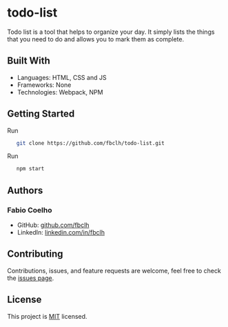 # todo-list

Todo list is a tool that helps to organize your day. It simply lists the things that you need to do and allows you to mark them as complete.
## Built With

- Languages: HTML, CSS and JS
- Frameworks: None
- Technologies: Webpack, NPM

## Getting Started

Run
```sh
   git clone https://github.com/fbclh/todo-list.git
```
Run
```sh
   npm start   
```
## Authors
### Fabio Coelho

- GitHub: [github.com/fbclh](https://github.com/fbclh)
- LinkedIn: [linkedin.com/in/fbclh](https://www.linkedin.com/in/fbclh)
##  Contributing

Contributions, issues, and feature requests are welcome, feel free to check the [issues page](../../issues/).
## License

This project is [MIT](LICENSE) licensed.